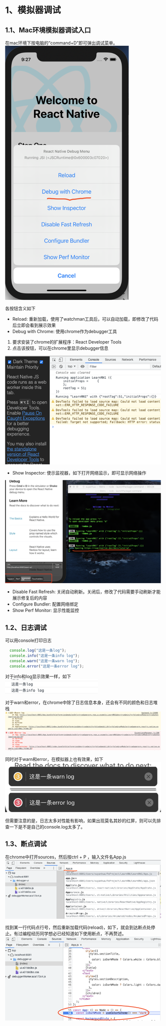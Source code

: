 # 1、模拟器调试  

## 1.1、Mac环境模拟器调试入口  

在mac环境下按电脑的“command+D”即可弹出调试菜单。  
<img src="imgs/debug-simulator.png" width="400px"/>

各按钮含义如下

* Reload: 重新加载，使用了watchman工具后，可以自动加载，即修改了代码后立即会看到展示效果
* Debug with Chrome: 使用chrome作为debugger工具

1. 要求安装了chrome的扩展程序：React Developer Tools
2. 点击该按钮，可以在chrome里显示debugger信息
<img src="imgs/debug-chrome.png" width="800px"/>

* Show Inspector: 使示监视器，如下打开网络监示，即可显示网络操作
<img src="imgs/debug-inspector.png" width="800px"/>

* Disable Fast Refresh: 关闭自动刷新。关闭后，修改了代码需要手动刷新才能展示修复后的内容
* Configure Bundler: 配置网络绑定
* Show Perf Monitor: 显示性能监控

## 1.2、日志调试

可以用console打印日志

```js
  console.log("这是一条log");
  console.info("这是一条info log");
  console.warn("这是一条warn log");
  console.error("这是一条error log");
```

对于info和log显示效果一样，如下
![info](imgs/info-log.png)

对于warn和error，在chrome中除了日志信息本身，还会有不同的颜色和日志堆栈  
![info](imgs/warn1-log.png)
![info](imgs/error1-log.png)

同时对于warn和error，在模拟器上也有效果，如下  
![info](imgs/warn2-log.png)
![info](imgs/error2-log.png)

但需要注意的是，日志太多对性能有影响，如果出现莫名其妙的红屏，则可以先排查一下是不是自己的console.log太多了。

## 1.3、断点调试

在chrome中打开sources，然后按ctrl + P ，输入文件名App.js
![info](imgs/debug-breakpoint.png)

找到某一行代码点行号，然后重新加载代码(reload)，如下，就会到达断点处停止。有过编程经历同学想必已经知道如下使用断点，不再赘述。
![info](imgs/debug-breakpoint2.png)
